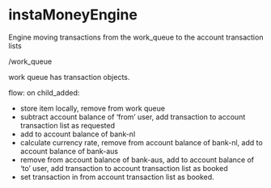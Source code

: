 # instaMoneyEngine

Engine moving transactions from the work_queue to the account transaction lists

/work_queue


work queue has transaction objects.

flow: on child_added:
* store item locally, remove from work queue
* subtract account balance of ‘from’ user, add transaction to account transaction list as requested
* add to account balance of bank-nl 
* calculate currency rate, remove from account balance of bank-nl, add to account balance of bank-aus
* remove from account balance of bank-aus, add to account balance of ‘to’ user, add transaction to account transaction list as booked
* set transaction in from account transaction list as booked.